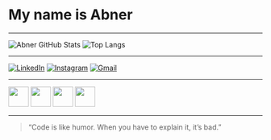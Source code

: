 # My name is Abner

---

<!-- Setor 1: GitHub Stats -->
![Abner GitHub Stats](https://github-readme-stats.vercel.app/api?username=abnerolimor&show_icons=true&theme=tokyonight&hide=issues) ![Top Langs](https://github-readme-stats.vercel.app/api/top-langs/?username=abnerolimor&layout=compact&theme=tokyonight)

---

<!-- Setor 2: Redes Sociais -->
[![LinkedIn](https://img.shields.io/badge/-LinkedIn-0077B5?style=for-the-badge&logo=linkedin&logoColor=white)](https://www.linkedin.com/in/abner-moraes-950722317)
[![Instagram](https://img.shields.io/badge/-Instagram-E4405F?style=for-the-badge&logo=instagram&logoColor=white)](https://www.instagram.com/abner_oli?igsh=bjcyMjJrZW9wdmNj)
[![Gmail](https://img.shields.io/badge/-Gmail-D14836?style=for-the-badge&logo=gmail&logoColor=white)](mailto:abner.oliveira.moraes@escola.pr.gov.br)

---


<!-- Setor 3: Linguagens e Ferramentas -->
<p align="left">
  <img src="https://cdn.jsdelivr.net/gh/devicons/devicon@latest/icons/java/java-original.svg" width="40" />
  <img src="https://cdn.jsdelivr.net/gh/devicons/devicon@latest/icons/javascript/javascript-original.svg" width="40" />
  <img src="https://cdn.jsdelivr.net/gh/devicons/devicon@latest/icons/html5/html5-original.svg" width="40" />
  <img src="https://cdn.jsdelivr.net/gh/devicons/devicon@latest/icons/css3/css3-original.svg" width="40" />

---

> “Code is like humor. When you have to explain it, it’s bad.”
